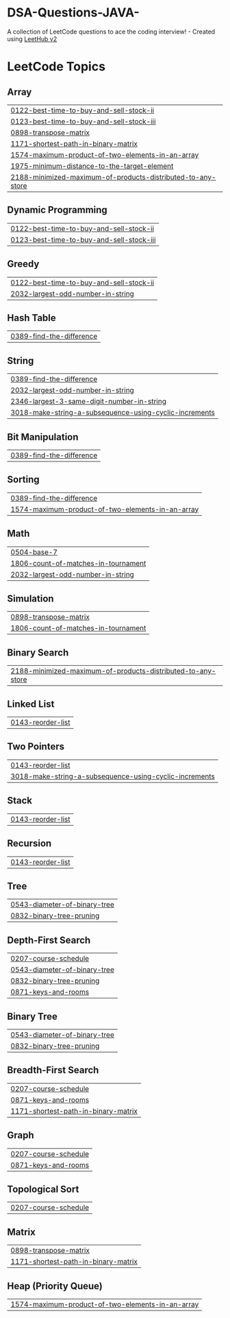 # DSA-Questions-JAVA-
A collection of LeetCode questions to ace the coding interview! - Created using [LeetHub v2](https://github.com/arunbhardwaj/LeetHub-2.0)

<!---LeetCode Topics Start-->
# LeetCode Topics
## Array
|  |
| ------- |
| [0122-best-time-to-buy-and-sell-stock-ii](https://github.com/Yashwant-Mathur/DSA-Questions-JAVA-/tree/master/0122-best-time-to-buy-and-sell-stock-ii) |
| [0123-best-time-to-buy-and-sell-stock-iii](https://github.com/Yashwant-Mathur/DSA-Questions-JAVA-/tree/master/0123-best-time-to-buy-and-sell-stock-iii) |
| [0898-transpose-matrix](https://github.com/Yashwant-Mathur/DSA-Questions-JAVA-/tree/master/0898-transpose-matrix) |
| [1171-shortest-path-in-binary-matrix](https://github.com/Yashwant-Mathur/DSA-Questions-JAVA-/tree/master/1171-shortest-path-in-binary-matrix) |
| [1574-maximum-product-of-two-elements-in-an-array](https://github.com/Yashwant-Mathur/DSA-Questions-JAVA-/tree/master/1574-maximum-product-of-two-elements-in-an-array) |
| [1975-minimum-distance-to-the-target-element](https://github.com/Yashwant-Mathur/DSA-Questions-JAVA-/tree/master/1975-minimum-distance-to-the-target-element) |
| [2188-minimized-maximum-of-products-distributed-to-any-store](https://github.com/Yashwant-Mathur/DSA-Questions-JAVA-/tree/master/2188-minimized-maximum-of-products-distributed-to-any-store) |
## Dynamic Programming
|  |
| ------- |
| [0122-best-time-to-buy-and-sell-stock-ii](https://github.com/Yashwant-Mathur/DSA-Questions-JAVA-/tree/master/0122-best-time-to-buy-and-sell-stock-ii) |
| [0123-best-time-to-buy-and-sell-stock-iii](https://github.com/Yashwant-Mathur/DSA-Questions-JAVA-/tree/master/0123-best-time-to-buy-and-sell-stock-iii) |
## Greedy
|  |
| ------- |
| [0122-best-time-to-buy-and-sell-stock-ii](https://github.com/Yashwant-Mathur/DSA-Questions-JAVA-/tree/master/0122-best-time-to-buy-and-sell-stock-ii) |
| [2032-largest-odd-number-in-string](https://github.com/Yashwant-Mathur/DSA-Questions-JAVA-/tree/master/2032-largest-odd-number-in-string) |
## Hash Table
|  |
| ------- |
| [0389-find-the-difference](https://github.com/Yashwant-Mathur/DSA-Questions-JAVA-/tree/master/0389-find-the-difference) |
## String
|  |
| ------- |
| [0389-find-the-difference](https://github.com/Yashwant-Mathur/DSA-Questions-JAVA-/tree/master/0389-find-the-difference) |
| [2032-largest-odd-number-in-string](https://github.com/Yashwant-Mathur/DSA-Questions-JAVA-/tree/master/2032-largest-odd-number-in-string) |
| [2346-largest-3-same-digit-number-in-string](https://github.com/Yashwant-Mathur/DSA-Questions-JAVA-/tree/master/2346-largest-3-same-digit-number-in-string) |
| [3018-make-string-a-subsequence-using-cyclic-increments](https://github.com/Yashwant-Mathur/DSA-Questions-JAVA-/tree/master/3018-make-string-a-subsequence-using-cyclic-increments) |
## Bit Manipulation
|  |
| ------- |
| [0389-find-the-difference](https://github.com/Yashwant-Mathur/DSA-Questions-JAVA-/tree/master/0389-find-the-difference) |
## Sorting
|  |
| ------- |
| [0389-find-the-difference](https://github.com/Yashwant-Mathur/DSA-Questions-JAVA-/tree/master/0389-find-the-difference) |
| [1574-maximum-product-of-two-elements-in-an-array](https://github.com/Yashwant-Mathur/DSA-Questions-JAVA-/tree/master/1574-maximum-product-of-two-elements-in-an-array) |
## Math
|  |
| ------- |
| [0504-base-7](https://github.com/Yashwant-Mathur/DSA-Questions-JAVA-/tree/master/0504-base-7) |
| [1806-count-of-matches-in-tournament](https://github.com/Yashwant-Mathur/DSA-Questions-JAVA-/tree/master/1806-count-of-matches-in-tournament) |
| [2032-largest-odd-number-in-string](https://github.com/Yashwant-Mathur/DSA-Questions-JAVA-/tree/master/2032-largest-odd-number-in-string) |
## Simulation
|  |
| ------- |
| [0898-transpose-matrix](https://github.com/Yashwant-Mathur/DSA-Questions-JAVA-/tree/master/0898-transpose-matrix) |
| [1806-count-of-matches-in-tournament](https://github.com/Yashwant-Mathur/DSA-Questions-JAVA-/tree/master/1806-count-of-matches-in-tournament) |
## Binary Search
|  |
| ------- |
| [2188-minimized-maximum-of-products-distributed-to-any-store](https://github.com/Yashwant-Mathur/DSA-Questions-JAVA-/tree/master/2188-minimized-maximum-of-products-distributed-to-any-store) |
## Linked List
|  |
| ------- |
| [0143-reorder-list](https://github.com/Yashwant-Mathur/DSA-Questions-JAVA-/tree/master/0143-reorder-list) |
## Two Pointers
|  |
| ------- |
| [0143-reorder-list](https://github.com/Yashwant-Mathur/DSA-Questions-JAVA-/tree/master/0143-reorder-list) |
| [3018-make-string-a-subsequence-using-cyclic-increments](https://github.com/Yashwant-Mathur/DSA-Questions-JAVA-/tree/master/3018-make-string-a-subsequence-using-cyclic-increments) |
## Stack
|  |
| ------- |
| [0143-reorder-list](https://github.com/Yashwant-Mathur/DSA-Questions-JAVA-/tree/master/0143-reorder-list) |
## Recursion
|  |
| ------- |
| [0143-reorder-list](https://github.com/Yashwant-Mathur/DSA-Questions-JAVA-/tree/master/0143-reorder-list) |
## Tree
|  |
| ------- |
| [0543-diameter-of-binary-tree](https://github.com/Yashwant-Mathur/DSA-Questions-JAVA-/tree/master/0543-diameter-of-binary-tree) |
| [0832-binary-tree-pruning](https://github.com/Yashwant-Mathur/DSA-Questions-JAVA-/tree/master/0832-binary-tree-pruning) |
## Depth-First Search
|  |
| ------- |
| [0207-course-schedule](https://github.com/Yashwant-Mathur/DSA-Questions-JAVA-/tree/master/0207-course-schedule) |
| [0543-diameter-of-binary-tree](https://github.com/Yashwant-Mathur/DSA-Questions-JAVA-/tree/master/0543-diameter-of-binary-tree) |
| [0832-binary-tree-pruning](https://github.com/Yashwant-Mathur/DSA-Questions-JAVA-/tree/master/0832-binary-tree-pruning) |
| [0871-keys-and-rooms](https://github.com/Yashwant-Mathur/DSA-Questions-JAVA-/tree/master/0871-keys-and-rooms) |
## Binary Tree
|  |
| ------- |
| [0543-diameter-of-binary-tree](https://github.com/Yashwant-Mathur/DSA-Questions-JAVA-/tree/master/0543-diameter-of-binary-tree) |
| [0832-binary-tree-pruning](https://github.com/Yashwant-Mathur/DSA-Questions-JAVA-/tree/master/0832-binary-tree-pruning) |
## Breadth-First Search
|  |
| ------- |
| [0207-course-schedule](https://github.com/Yashwant-Mathur/DSA-Questions-JAVA-/tree/master/0207-course-schedule) |
| [0871-keys-and-rooms](https://github.com/Yashwant-Mathur/DSA-Questions-JAVA-/tree/master/0871-keys-and-rooms) |
| [1171-shortest-path-in-binary-matrix](https://github.com/Yashwant-Mathur/DSA-Questions-JAVA-/tree/master/1171-shortest-path-in-binary-matrix) |
## Graph
|  |
| ------- |
| [0207-course-schedule](https://github.com/Yashwant-Mathur/DSA-Questions-JAVA-/tree/master/0207-course-schedule) |
| [0871-keys-and-rooms](https://github.com/Yashwant-Mathur/DSA-Questions-JAVA-/tree/master/0871-keys-and-rooms) |
## Topological Sort
|  |
| ------- |
| [0207-course-schedule](https://github.com/Yashwant-Mathur/DSA-Questions-JAVA-/tree/master/0207-course-schedule) |
## Matrix
|  |
| ------- |
| [0898-transpose-matrix](https://github.com/Yashwant-Mathur/DSA-Questions-JAVA-/tree/master/0898-transpose-matrix) |
| [1171-shortest-path-in-binary-matrix](https://github.com/Yashwant-Mathur/DSA-Questions-JAVA-/tree/master/1171-shortest-path-in-binary-matrix) |
## Heap (Priority Queue)
|  |
| ------- |
| [1574-maximum-product-of-two-elements-in-an-array](https://github.com/Yashwant-Mathur/DSA-Questions-JAVA-/tree/master/1574-maximum-product-of-two-elements-in-an-array) |
<!---LeetCode Topics End-->